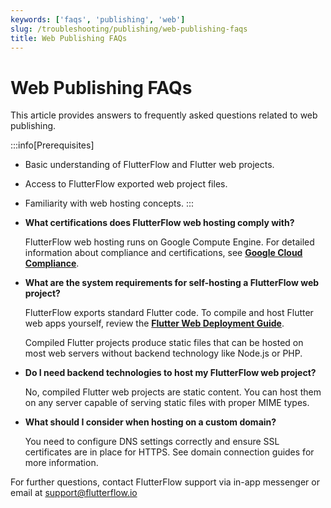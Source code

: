 ```yaml
---
keywords: ['faqs', 'publishing', 'web']
slug: /troubleshooting/publishing/web-publishing-faqs
title: Web Publishing FAQs
---
```


# Web Publishing FAQs

This article provides answers to frequently asked questions related to web publishing.

:::info[Prerequisites]
- Basic understanding of FlutterFlow and Flutter web projects.
- Access to FlutterFlow exported web project files.
- Familiarity with web hosting concepts.
:::

- **What certifications does FlutterFlow web hosting comply with?**

    FlutterFlow web hosting runs on Google Compute Engine. For detailed information about compliance and certifications, see **[Google Cloud Compliance](https://cloud.google.com/security/compliance)**.

- **What are the system requirements for self-hosting a FlutterFlow web project?**

    FlutterFlow exports standard Flutter code. To compile and host Flutter web apps yourself, review the **[Flutter Web Deployment Guide](https://docs.flutter.dev/deployment/web)**.

    Compiled Flutter projects produce static files that can be hosted on most web servers without backend technology like Node.js or PHP.

- **Do I need backend technologies to host my FlutterFlow web project?**

    No, compiled Flutter web projects are static content. You can host them on any server capable of serving static files with proper MIME types.

- **What should I consider when hosting on a custom domain?**

    You need to configure DNS settings correctly and ensure SSL certificates are in place for HTTPS. See domain connection guides for more information.

For further questions, contact FlutterFlow support via in-app messenger or email at [support@flutterflow.io](mailto:support@flutterflow.io)
